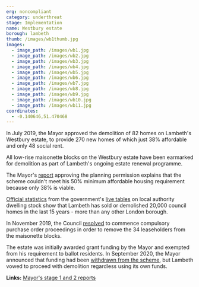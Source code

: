 ```yaml
---
erg: noncompliant
category: underthreat
stage: Implementation 
name: Westbury estate 
borough: lambeth
thumb: /images/wb1thumb.jpg
images:
  - image_path: /images/wb1.jpg
  - image_path: /images/wb2.jpg
  - image_path: /images/wb3.jpg
  - image_path: /images/wb4.jpg
  - image_path: /images/wb5.jpg
  - image_path: /images/wb6.jpg
  - image_path: /images/wb7.jpg
  - image_path: /images/wb8.jpg
  - image_path: /images/wb9.jpg
  - image_path: /images/wb10.jpg
  - image_path: /images/wb11.jpg
coordinates: 
  - -0.140646,51.470468
---
```

In July 2019, the Mayor approved the demolition of 82 homes on Lambeth's Westbury estate, to provide 270 new homes of which just 38% affordable and only 48 social rent.

All low-rise maisonette blocks on the Westbury estate have been earmarked for demolition as part of Lambeth's ongoing estate renewal programme.

The Mayor's [report](https://www.london.gov.uk/sites/default/files/public%3A//public%3A//PAWS/media_id_469670///westbury_estate_report.pdf) approving the planning permission explains that the scheme couldn't meet his 50% minimum affordable housing requirement because only 38% is viable. 

[Official statistics](https://www.gov.uk/government/uploads/system/uploads/attachment_data/file/674346/LT_116.xlsx) from the government's [live tables](https://www.gov.uk/government/statistical-data-sets/live-tables-on-dwelling-stock-including-vacants) on local authority dwelling stock show that Lambeth has sold or demolished 20,000 council homes in the last 15 years - more than any other London borough.

In November 2019, the Council [resolved](https://moderngov.lambeth.gov.uk/mgIssueHistoryHome.aspx?IId=56827&PlanId=831&RPID=0) to commence compulsory purchase order proceedings in order to remove the 34 leaseholders from the maisonette blocks.

The estate was initially awarded grant funding by the Mayor and exempted from his requirement to ballot residents. In September 2020, the Mayor announced that funding had been [withdrawn from the scheme](https://www.insidehousing.co.uk/news/news/gla-funding-withdrawn-for-three-major-council-estate-regeneration-schemes-68045), but Lambeth vowed to proceed with demolition regardless using its own funds.

__Links:__
[Mayor's stage 1 and 2 reports](https://www.london.gov.uk/sites/default/files/public%3A//public%3A//PAWS/media_id_469670///westbury_estate_report.pdf)



